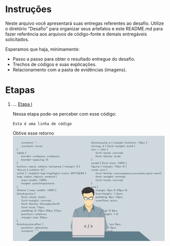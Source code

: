 # Instruções

Neste arquivo você apresentará suas entregas referentes ao desafio. Utilize o diretório "Desafio" para organizar seus artefatos e este README.md para fazer referência aos arquivos de código-fonte e demais entregáveis solicitados.

Esperamos que haja, minimamente:

- Passo a passo para obter o resultado entregue do desafio.
- Trechos de códigos e suas explicações.
- Relacionamento com a pasta de evidências (imagens).

# Etapas

1. ... [Etapa I](etapa-1)

    Nessa etapa pode-se perceber com esse código:
    ```
    Esta é uma linha de código
    ```
    Obtive esse retorno
    ![amostra](../Evidencias/sample.webp)